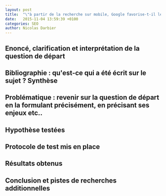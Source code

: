 ```yaml
---
layout: post
title:  "\"à partir de la recherche sur mobile, Google favorise-t-il les sites mobiles ?\""
date:   2015-11-04 13:59:39 +0100
categories: SEO
author: Nicolas Darbier
---
```

## Enoncé, clarification et interprétation de la question de départ 

## Bibliographie : qu'est-ce qui a été écrit sur le sujet ? Synthèse

## Problématique : revenir sur la question de départ en la formulant précisément, en précisant ses enjeux etc..

## Hypothèse testées

## Protocole de test mis en place

## Résultats obtenus

## Conclusion et pistes de recherches additionnelles